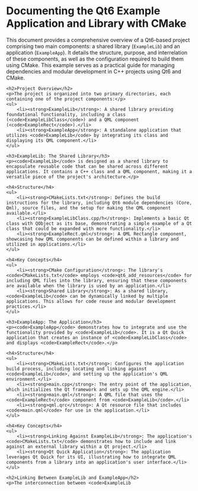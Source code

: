 <!DOCTYPE html>
<html lang="en">
<head>
    <meta charset="UTF-8">
    <title>Qt6 Example Application and Library Documentation</title>
</head>
<body>
    <h1>Documenting the Qt6 Example Application and Library with CMake</h1>
    <p>This document provides a comprehensive overview of a Qt6-based project comprising two main components: a shared library (<code>ExampleLib</code>) and an application (<code>ExampleApp</code>). It details the structure, purpose, and interrelation of these components, as well as the configuration required to build them using CMake. This example serves as a practical guide for managing dependencies and modular development in C++ projects using Qt6 and CMake.</p>
    
    <h2>Project Overview</h2>
    <p>The project is organized into two primary directories, each containing one of the project components:</p>
    <ul>
        <li><strong>ExampleLib</strong>: A shared library providing foundational functionality, including a class (<code>ExampleLibClass</code>) and a QML component (<code>ExampleRect</code>).</li>
        <li><strong>ExampleApp</strong>: A standalone application that utilizes <code>ExampleLib</code> by integrating its class and displaying its QML component.</li>
    </ul>

    <h3>ExampleLib: The Shared Library</h3>
    <p><code>ExampleLib</code> is designed as a shared library to encapsulate reusable code that can be shared across different applications. It contains a C++ class and a QML component, making it a versatile piece of the project's architecture.</p>
    
    <h4>Structure</h4>
    <ul>
        <li><strong>CMakeLists.txt</strong>: Defines the build instructions for the library, including Qt6 module dependencies (Core, Qml), source files, and the setup for making the QML component available.</li>
        <li><strong>ExampleLibClass.cpp/h</strong>: Implements a basic Qt class with QObject as its base, demonstrating a simple example of a Qt class that could be expanded with more functionality.</li>
        <li><strong>ExampleRect.qml</strong>: A QML Rectangle component, showcasing how QML components can be defined within a library and utilized in applications.</li>
    </ul>

    <h4>Key Concepts</h4>
    <ul>
        <li><strong>CMake Configuration</strong>: The library's <code>CMakeLists.txt</code> employs <code>qt6_add_resources</code> for including QML files into the library, ensuring that these components are available when the library is used by an application.</li>
        <li><strong>Shared Library</strong>: As a shared library, <code>ExampleLib</code> can be dynamically linked by multiple applications. This allows for code reuse and modular development practices.</li>
    </ul>

    <h3>ExampleApp: The Application</h3>
    <p><code>ExampleApp</code> demonstrates how to integrate and use the functionality provided by <code>ExampleLib</code>. It is a Qt Quick application that creates an instance of <code>ExampleLibClass</code> and displays <code>ExampleRect</code>.</p>

    <h4>Structure</h4>
    <ul>
        <li><strong>CMakeLists.txt</strong>: Configures the application build process, including locating and linking against <code>ExampleLib</code>, and setting up the application's QML environment.</li>
        <li><strong>main.cpp</strong>: The entry point of the application, which initializes the Qt framework and sets up the QML engine.</li>
        <li><strong>main.qml</strong>: A QML file that uses the <code>ExampleRect</code> component from <code>ExampleLib</code>.</li>
        <li><strong>qml.qrc</strong>: A Qt resource file that includes <code>main.qml</code> for use in the application.</li>
    </ul>

    <h4>Key Concepts</h4>
    <ul>
        <li><strong>Linking Against ExampleLib</strong>: The application's <code>CMakeLists.txt</code> demonstrates how to include and link against an external library within a Qt project.</li>
        <li><strong>Qt Quick Application</strong>: The application leverages Qt Quick for its UI, illustrating how to integrate QML components from a library into an application's user interface.</li>
    </ul>

    <h2>Linking Between ExampleLib and ExampleApp</h2>
    <p>The interconnection between <code>ExampleLib

